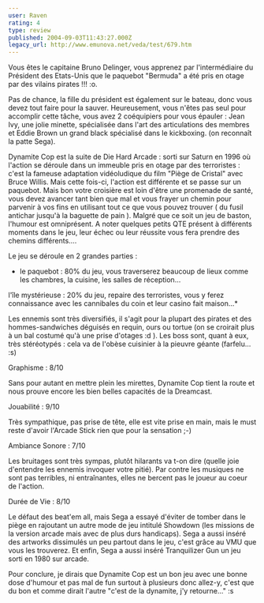 ```yaml
---
user: Raven
rating: 4
type: review
published: 2004-09-03T11:43:27.000Z
legacy_url: http://www.emunova.net/veda/test/679.htm
---
```

Vous êtes le capitaine Bruno Delinger, vous apprenez par l'intermédiaire du Président des Etats-Unis que le paquebot "Bermuda" a été pris en otage par des vilains pirates !!! :o.  

Pas de chance, la fille du président est également sur le bateau, donc vous devez tout faire pour la sauver. Heureusement, vous n'êtes pas seul pour accomplir cette tâche, vous avez 2 coéquipiers pour vous épauler : Jean Ivy, une jolie minette, spécialisée dans l'art des articulations des membres et Eddie Brown un grand black spécialisé dans le kickboxing. (on reconnaît la patte Sega).  

  

Dynamite Cop est la suite de Die Hard Arcade : sorti sur Saturn en 1996 où l'action se déroule dans un immeuble pris en otage par des terroristes : c'est la fameuse adaptation vidéoludique du film "Piège de Cristal" avec Bruce Willis. Mais cette fois-ci, l'action est différente et se passe sur un paquebot. Mais bon votre croisière est loin d'être une promenade de santé, vous devez avancer tant bien que mal et vous frayer un chemin pour parvenir à vos fins en utilisant tout ce que vous pouvez trouver ( du fusil antichar jusqu'à la baguette de pain ). Malgré que ce soit un jeu de baston, l'humour est omniprésent. A noter quelques petits QTE présent à différents moments dans le jeu, leur échec ou leur réussite vous fera prendre des chemins différents....  

  

Le jeu se déroule en 2 grandes parties :  

- le paquebot : 80% du jeu, vous traverserez beaucoup de lieux comme les chambres, la cuisine, les salles de réception...  

l'île mystérieuse : 20% du jeu, repaire des terroristes, vous y ferez connaissance avec les cannibales du coin et leur casino fait maison...\*  

  

Les ennemis sont très diversifiés, il s'agit pour la plupart des pirates et des hommes-sandwiches déguisés en requin, ours ou tortue (on se croirait plus à un bal costumé qu'à une prise d'otages :d ). Les boss sont, quant à eux, très stéréotypés : cela va de l'obèse cuisinier à la pieuvre géante (farfelu... :s)  

  

Graphisme : 8/10  

Sans pour autant en mettre plein les mirettes, Dynamite Cop tient la route et nous prouve encore les bien belles capacités de la Dreamcast.  

  

Jouabilité : 9/10  

Très sympathique, pas prise de tête, elle est vite prise en main, mais le must reste d'avoir l'Arcade Stick rien que pour la sensation ;-)  

  

Ambiance Sonore : 7/10  

Les bruitages sont très sympas, plutôt hilarants va t-on dire (quelle joie d'entendre les ennemis invoquer votre pitié). Par contre les musiques ne sont pas terribles, ni entraînantes, elles ne bercent pas le joueur au coeur de l'action.  

  

Durée de Vie : 8/10  

Le défaut des beat'em all, mais Sega a essayé d'éviter de tomber dans le piège en rajoutant un autre mode de jeu intitulé Showdown (les missions de la version arcade mais avec de plus durs handicaps). Sega a aussi inséré des artworks dissimulés un peu partout dans le jeu, c'est grâce au VMU que vous les trouverez. Et enfin, Sega a aussi inséré Tranquilizer Gun un jeu sorti en 1980 sur arcade.  

  

Pour conclure, je dirais que Dynamite Cop est un bon jeu avec une bonne dose d'humour et pas mal de fun surtout à plusieurs donc allez-y, c'est que du bon et comme dirait l'autre "c'est de la dynamite, j'y retourne..." :s